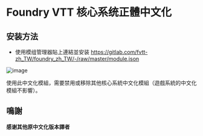 # Foundry VTT 核心系统正體中文化

## 安装方法
- 使用模组管理器貼上連結並安装 https://gitlab.com/fvtt-zh_TW/foundry_zh_TW/-/raw/master/module.json

![image](https://gitlab.com/fvtt-zh_TW/foundry_zh_TW/-/raw/master/image.png)

使用此中文化模組，需要禁用或移除其他核心系統中文化模組（遊戲系統的中文化模組不影響）。

## 鳴謝
**感谢其他原中文化版本譯者**
